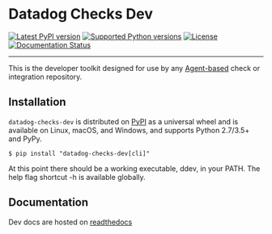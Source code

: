 # Datadog Checks Dev

[![Latest PyPI version][1]][2]
[![Supported Python versions][3]][4]
[![License][5]][6]
[![Documentation Status][7]][8]

-----

This is the developer toolkit designed for use by any [Agent-based][9] check or
integration repository.

## Installation

`datadog-checks-dev` is distributed on [PyPI][10] as a universal wheel
and is available on Linux, macOS, and Windows, and supports Python 2.7/3.5+ and PyPy.

```console
$ pip install "datadog-checks-dev[cli]"
```

At this point there should be a working executable, ddev, in your PATH. The help flag shortcut -h is available globally.

## Documentation

Dev docs are hosted on [readthedocs][11]

[1]: https://img.shields.io/pypi/v/datadog-checks-dev.svg
[2]: https://pypi.org/project/datadog-checks-dev
[3]: https://img.shields.io/pypi/pyversions/datadog-checks-dev.svg
[4]: https://pypi.org/project/datadog-checks-dev
[5]: https://img.shields.io/pypi/l/datadog-checks-dev.svg
[6]: https://choosealicense.com/licenses
[7]: https://readthedocs.org/projects/datadog-checks-base/badge/?version=latest
[8]: https://datadog-checks-base.readthedocs.io/en/latest/?badge=latest
[9]: https://github.com/DataDog/datadog-agent
[10]: https://pypi.org
[11]: https://datadog-checks-base.readthedocs.io/en/latest/datadog_checks_dev.html